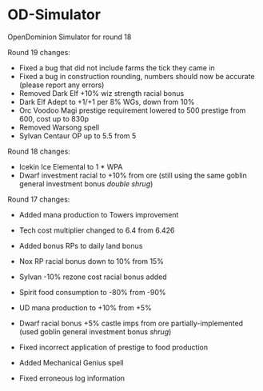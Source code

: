 # OD-Simulator

OpenDominion Simulator for round 18

Round 19 changes:
* Fixed a bug that did not include farms the tick they came in
* Fixed a bug in construction rounding, numbers should now be accurate (please report any errors)
* Removed Dark Elf +10% wiz strength racial bonus
* Dark Elf Adept to +1/+1 per 8% WGs, down from 10%
* Orc Voodoo Magi prestige requirement lowered to 500 prestige from 600, cost up to 830p
* Removed Warsong spell
* Sylvan Centaur OP up to 5.5 from 5

Round 18 changes:
* Icekin Ice Elemental to 1 * WPA
* Dwarf investment racial to +10% from ore (still using the same goblin general investment bonus *double shrug*)

Round 17 changes:
* Added mana production to Towers improvement
* Tech cost multiplier changed to 6.4 from 6.426
* Added bonus RPs to daily land bonus
* Nox RP racial bonus down to 10% from 15%
* Sylvan -10% rezone cost racial bonus added
* Spirit food consumption to -80% from -90%
* UD mana production to +10% from +5%
* Dwarf racial bonus +5% castle imps from ore partially-implemented (used goblin general investment bonus *shrug*)

* Fixed incorrect application of prestige to food production
* Added Mechanical Genius spell
* Fixed erroneous log information
